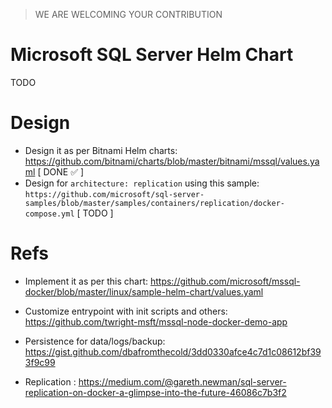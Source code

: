 > WE ARE WELCOMING YOUR CONTRIBUTION

# Microsoft SQL Server Helm Chart

TODO

# Design

- Design it as per Bitnami Helm charts: https://github.com/bitnami/charts/blob/master/bitnami/mssql/values.yaml [ DONE ✅ ]
- Design for `architecture: replication` using this sample: `https://github.com/microsoft/sql-server-samples/blob/master/samples/containers/replication/docker-compose.yml` [ TODO ]

# Refs
- Implement it as per this chart: https://github.com/microsoft/mssql-docker/blob/master/linux/sample-helm-chart/values.yaml
- Customize entrypoint with init scripts and others: https://github.com/twright-msft/mssql-node-docker-demo-app

- Persistence for data/logs/backup: https://gist.github.com/dbafromthecold/3dd0330afce4c7d1c08612bf393f9c99

- Replication : https://medium.com/@gareth.newman/sql-server-replication-on-docker-a-glimpse-into-the-future-46086c7b3f2